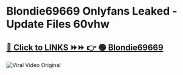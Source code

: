 
 # Blondie69669 Onlyfans Leaked - Update Files 60vhw

## <h2><a href="https://clipsfans.com/Blondie69669&ref=git">🔗 Click to LINKS ⏩⏩ 👉 🟢 Blondie69669 </a></h2>

<a href="https://clipsfans.com/Blondie69669&ref=git" rel="nofollow" data-target="animated-image.originalLink"><img src="https://i.ibb.co.com/xMMVF88/686577567.gif" alt="Viral Video Original" style="max-width: 100%; display: inline-block;" data-target="animated-image.originalImage"></a>

